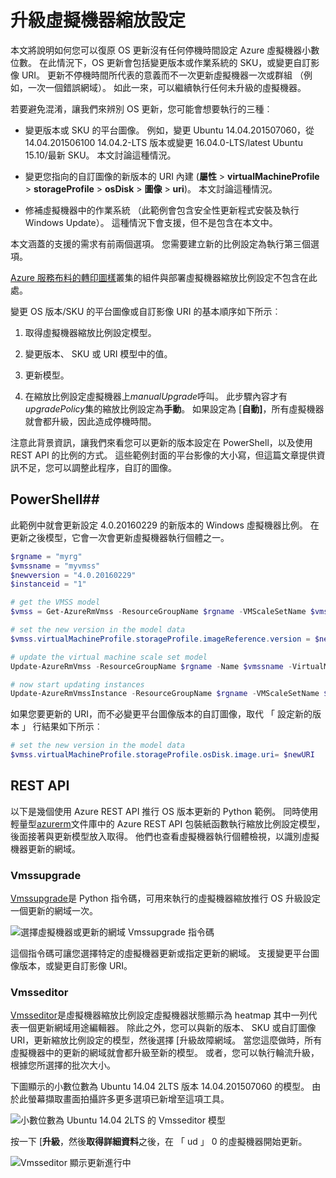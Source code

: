 <properties
    pageTitle="部署虛擬機器比例集應用程式 |Microsoft Azure"
    description="部署上虛擬機器縮放比例設定應用程式"
    services="virtual-machine-scale-sets"
    documentationCenter=""
    authors="gbowerman"
    manager="timlt"
    editor=""
    tags="azure-resource-manager"/>

<tags
    ms.service="virtual-machine-scale-sets"
    ms.workload="na"
    ms.tgt_pltfrm="na"
    ms.devlang="na"
    ms.topic="article"
    ms.date="09/13/2016"
    ms.author="guybo"/>


# <a name="upgrade-a-virtual-machine-scale-set"></a>升級虛擬機器縮放設定

本文將說明如何您可以復原 OS 更新沒有任何停機時間設定 Azure 虛擬機器小數位數。 在此情況下，OS 更新會包括變更版本或作業系統的 SKU，或變更自訂影像 URI。 更新不停機時間所代表的意義而不一次更新虛擬機器一次或群組 （例如，一次一個錯誤網域）。 如此一來，可以繼續執行任何未升級的虛擬機器。

若要避免混淆，讓我們來辨別 OS 更新，您可能會想要執行的三種︰

- 變更版本或 SKU 的平台圖像。 例如，變更 Ubuntu 14.04.201507060，從 14.04.201506100 14.04.2-LTS 版本或變更 16.04.0-LTS/latest Ubuntu 15.10/最新 SKU。 本文討論這種情況。

- 變更您指向的自訂圖像的新版本的 URI 內建 (**屬性** > **virtualMachineProfile** > **storageProfile** > **osDisk** > **圖像** > **uri**)。 本文討論這種情況。

- 修補虛擬機器中的作業系統 （此範例會包含安全性更新程式安裝及執行 Windows Update）。 這種情況下會支援，但不是包含在本文中。

本文涵蓋的支援的需求有前兩個選項。 您需要建立新的比例設定為執行第三個選項。

[Azure 服務布料的轉印圖樣](https://azure.microsoft.com/services/service-fabric/)叢集的組件與部署虛擬機器縮放比例設定不包含在此處。

變更 OS 版本/SKU 的平台圖像或自訂影像 URI 的基本順序如下所示︰

1. 取得虛擬機器縮放比例設定模型。

2. 變更版本、 SKU 或 URI 模型中的值。

3. 更新模型。

4. 在縮放比例設定虛擬機器上*manualUpgrade*呼叫。 此步驟內容才有*upgradePolicy*集的縮放比例設定為**手動**。 如果設定為 [**自動]**，所有虛擬機器就會都升級，因此造成停機時間。


注意此背景資訊，讓我們來看您可以更新的版本設定在 PowerShell，以及使用 REST API 的比例的方式。 這些範例封面的平台影像的大小寫，但這篇文章提供資訊不足，您可以調整此程序，自訂的圖像。

## <a name="powershell"></a>PowerShell##

此範例中就會更新設定 4.0.20160229 的新版本的 Windows 虛擬機器比例。 在更新之後模型，它會一次會更新虛擬機器執行個體之一。

```powershell
$rgname = "myrg"
$vmssname = "myvmss"
$newversion = "4.0.20160229"
$instanceid = "1"

# get the VMSS model
$vmss = Get-AzureRmVmss -ResourceGroupName $rgname -VMScaleSetName $vmssname

# set the new version in the model data
$vmss.virtualMachineProfile.storageProfile.imageReference.version = $newversion

# update the virtual machine scale set model
Update-AzureRmVmss -ResourceGroupName $rgname -Name $vmssname -VirtualMachineScaleSet $vmss

# now start updating instances
Update-AzureRmVmssInstance -ResourceGroupName $rgname -VMScaleSetName $vmssname -InstanceId $instanceId
```

如果您要更新的 URI，而不必變更平台圖像版本的自訂圖像，取代 「 設定新的版本 」 行結果如下所示︰

```powershell
# set the new version in the model data
$vmss.virtualMachineProfile.storageProfile.osDisk.image.uri= $newURI
```


## <a name="the-rest-api"></a>REST API

以下是幾個使用 Azure REST API 推行 OS 版本更新的 Python 範例。 同時使用輕量型[azurerm](https://pypi.python.org/pypi/azurerm)文件庫中的 Azure REST API 包裝紙函數執行縮放比例設定模型，後面接著與更新模型放入取得。 他們也查看虛擬機器執行個體檢視，以識別虛擬機器更新的網域。

### <a name="vmssupgrade"></a>Vmssupgrade

 [Vmssupgrade](https://github.com/gbowerman/vmsstools)是 Python 指令碼，可用來執行的虛擬機器縮放推行 OS 升級設定一個更新的網域一次。

![選擇虛擬機器或更新的網域 Vmssupgrade 指令碼](./media/virtual-machine-scale-sets-upgrade-scale-set/vmssupgrade-screenshot.png)

這個指令碼可讓您選擇特定的虛擬機器更新或指定更新的網域。 支援變更平台圖像版本，或變更自訂影像 URI。

### <a name="vmsseditor"></a>Vmsseditor

[Vmsseditor](https://github.com/gbowerman/vmssdashboard)是虛擬機器縮放比例設定虛擬機器狀態顯示為 heatmap 其中一列代表一個更新網域用途編輯器。 除此之外，您可以與新的版本、 SKU 或自訂圖像 URI，更新縮放比例設定的模型，然後選擇 [升級故障網域。 當您這麼做時，所有虛擬機器中的更新的網域就會都升級至新的模型。 或者，您可以執行輪流升級，根據您所選擇的批次大小。  

下圖顯示的小數位數為 Ubuntu 14.04 2LTS 版本 14.04.201507060 的模型。 由於此螢幕擷取畫面拍攝許多更多選項已新增至這項工具。

![小數位數為 Ubuntu 14.04 2LTS 的 Vmsseditor 模型](./media/virtual-machine-scale-sets-upgrade-scale-set/vmssEditor1.png)

按一下 [**升級**，然後**取得詳細資料**之後，在 「 ud 」 0 的虛擬機器開始更新。

![Vmsseditor 顯示更新進行中](./media/virtual-machine-scale-sets-upgrade-scale-set/vmssEditor2.png)
